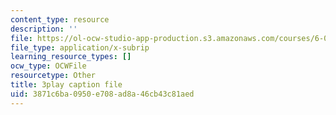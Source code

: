 ```yaml
---
content_type: resource
description: ''
file: https://ol-ocw-studio-app-production.s3.amazonaws.com/courses/6-042j-mathematics-for-computer-science-spring-2015/3871c6ba0950e708ad8a46cb43c81aed_VuG2JNcRXYg.srt
file_type: application/x-subrip
learning_resource_types: []
ocw_type: OCWFile
resourcetype: Other
title: 3play caption file
uid: 3871c6ba-0950-e708-ad8a-46cb43c81aed
---
```

